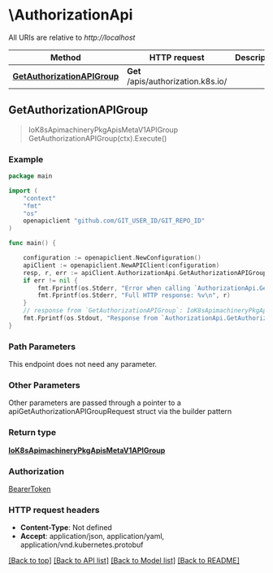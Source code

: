 # \AuthorizationApi

All URIs are relative to *http://localhost*

Method | HTTP request | Description
------------- | ------------- | -------------
[**GetAuthorizationAPIGroup**](AuthorizationApi.md#GetAuthorizationAPIGroup) | **Get** /apis/authorization.k8s.io/ | 



## GetAuthorizationAPIGroup

> IoK8sApimachineryPkgApisMetaV1APIGroup GetAuthorizationAPIGroup(ctx).Execute()





### Example

```go
package main

import (
    "context"
    "fmt"
    "os"
    openapiclient "github.com/GIT_USER_ID/GIT_REPO_ID"
)

func main() {

    configuration := openapiclient.NewConfiguration()
    apiClient := openapiclient.NewAPIClient(configuration)
    resp, r, err := apiClient.AuthorizationApi.GetAuthorizationAPIGroup(context.Background()).Execute()
    if err != nil {
        fmt.Fprintf(os.Stderr, "Error when calling `AuthorizationApi.GetAuthorizationAPIGroup``: %v\n", err)
        fmt.Fprintf(os.Stderr, "Full HTTP response: %v\n", r)
    }
    // response from `GetAuthorizationAPIGroup`: IoK8sApimachineryPkgApisMetaV1APIGroup
    fmt.Fprintf(os.Stdout, "Response from `AuthorizationApi.GetAuthorizationAPIGroup`: %v\n", resp)
}
```

### Path Parameters

This endpoint does not need any parameter.

### Other Parameters

Other parameters are passed through a pointer to a apiGetAuthorizationAPIGroupRequest struct via the builder pattern


### Return type

[**IoK8sApimachineryPkgApisMetaV1APIGroup**](IoK8sApimachineryPkgApisMetaV1APIGroup.md)

### Authorization

[BearerToken](../README.md#BearerToken)

### HTTP request headers

- **Content-Type**: Not defined
- **Accept**: application/json, application/yaml, application/vnd.kubernetes.protobuf

[[Back to top]](#) [[Back to API list]](../README.md#documentation-for-api-endpoints)
[[Back to Model list]](../README.md#documentation-for-models)
[[Back to README]](../README.md)

